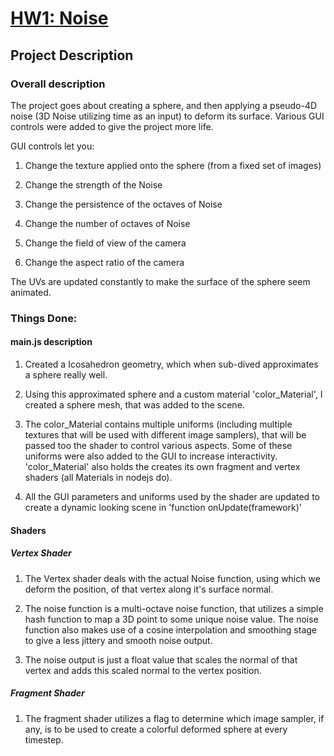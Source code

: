 # [HW1: Noise](https://github.com/CIS700-Procedural-Graphics/Project1-Noise)

## Project Description

### Overall description

The project goes about creating a sphere, and then applying a pseudo-4D noise (3D Noise utilizing time as an input) to deform its surface. Various GUI controls were added to give the project more life.

GUI controls let you:

1. Change the texture applied onto the sphere (from a fixed set of images)

2. Change the strength of the Noise

3. Change the persistence of the octaves of Noise

4. Change the number of octaves of Noise

5. Change the field of view of the camera

6. Change the aspect ratio of the camera

The UVs are updated constantly to make the surface of the sphere seem animated.

### Things Done:

#### main.js description

1. Created a Icosahedron geometry, which when sub-dived approximates a sphere really well.

2. Using this approximated sphere and a custom material 'color_Material', I created a sphere mesh, that was added to the scene.

3. The color_Material contains multiple uniforms (including multiple textures that will be used with different image samplers), that will be passed too the shader to control various aspects. Some of these uniforms were also added to the GUI to increase interactivity.
   'color_Material' also holds the creates its own fragment and vertex shaders (all Materials in nodejs do).

4. All the GUI parameters and uniforms used by the shader are updated to create a dynamic looking scene in 'function onUpdate(framework)'

#### Shaders

##### Vertex Shader

1. The Vertex shader deals with the actual Noise function, using which we deform the position, of that vertex along it's surface normal.

2. The noise function is a multi-octave noise function, that utilizes a simple hash function to map a 3D point to some unique noise value.
The noise function also makes use of a cosine interpolation and smoothing stage to give a less jittery and smooth noise output.

3. The noise output is just a float value that scales the normal of that vertex and adds this scaled normal to the vertex position.

##### Fragment Shader

1. The fragment shader utilizes a flag to determine which image sampler, if any, is to be used to create a colorful deformed sphere at every timestep.
